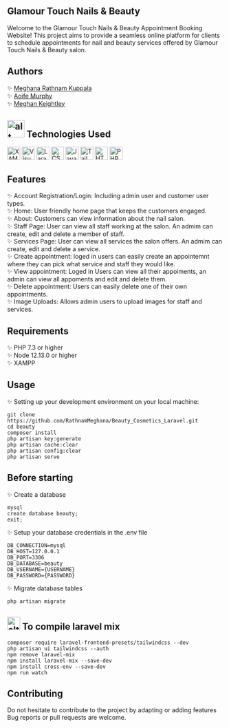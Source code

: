 ## Glamour Touch Nails & Beauty
Welcome to the Glamour Touch Nails & Beauty Appointment Booking Website! This project aims to provide a seamless online platform for clients to schedule appointments for nail and beauty services offered by Glamour Touch Nails & Beauty salon.
## Authors
✨ [Meghana Rathnam Kuppala](https://github.com/RathnamMeghana)
<br>
✨ [Aoife Murphy](https://github.com/AoifeMurphy02)
<br>
✨ [Meghan Keightley](https://github.com/meghank1066)

## <img src="https://emojigraph.org/media/microsoft/woman-technologist_1f469-200d-1f4bb.png" alt="alt text" width="40"> Technologies Used 

<img src="https://www.apachefriends.org/images/xampp-logo-ac950edf.svg" alt="XAMPP" width="30"> <img src="https://upload.wikimedia.org/wikipedia/commons/thumb/9/9a/Visual_Studio_Code_1.35_icon.svg/1200px-Visual_Studio_Code_1.35_icon.svg.png" alt="Visual Studio Code" width="30"> <img src="https://upload.wikimedia.org/wikipedia/commons/thumb/9/9a/Laravel.svg/1200px-Laravel.svg.png" alt="Laravel" width="30"> <img src="https://cdn4.iconfinder.com/data/icons/social-media-logos-6/512/121-css3-512.png" alt="CSS" width="30"> <img src="https://cdn.iconscout.com/icon/free/png-256/javascript-2752148-2284965.png" alt="JavaScript" width="30"> <img src="https://upload.wikimedia.org/wikipedia/commons/thumb/d/d5/Tailwind_CSS_Logo.svg/320px-Tailwind_CSS_Logo.svg.png" alt="Tailwind" width="30"> <img src="https://upload.wikimedia.org/wikipedia/commons/thumb/6/61/HTML5_logo_and_wordmark.svg/640px-HTML5_logo_and_wordmark.svg.png" alt="HTML" width="30"> <img src="https://w7.pngwing.com/pngs/163/513/png-transparent-php-logos-and-brands-line-filled-icon.png" alt="PHP" width="30">


## Features
✨ Account Registration/Login: Including admin user and customer user types.
<br>
✨ Home: User friendly home page that keeps the customers engaged.
<br>
✨ About: Customers can view information about the nail salon.
<br>
✨ Staff Page: User can view all staff working at the salon. An admim can create, edit and delete a member of staff.
<br>
✨ Services Page: User can view all services the salon offers. An admim can create, edit and delete a service.
<br>
✨ Create appointment: loged in users can easily create an appointemnt where they can pick what service and staff they would like.
<br>
✨ View appointment: Loged in Users can view all their appoiments, an admin can view all appoments and edit and delete them.
<br>
✨ Delete appointment: Users can easily delete one of their own appointments.
<br>
✨ Image Uploads: Allows admin users to upload images for staff and services.

## Requirements
✨	PHP 7.3 or higher <br>
✨	Node 12.13.0 or higher <br>
✨	XAMPP


## Usage <br>
✨ Setting up your development environment on your local machine: <br>
```
git clone https://github.com/RathnamMeghana/Beauty_Cosmetics_Laravel.git
cd beauty
composer install
php artisan key:generate
php artisan cache:clear 
php artisan config:clear
php artisan serve
```

## Before starting <br>
✨ Create a database <br>
```
mysql
create database beauty;
exit;
```

✨ Setup your database credentials in the .env file
```
DB_CONNECTION=mysql
DB_HOST=127.0.0.1
DB_PORT=3306
DB_DATABASE=beauty
DB_USERNAME={USERNAME}
DB_PASSWORD={PASSWORD}
```
✨ Migrate database tables
```
php artisan migrate
```
## <img src="https://since1979.dev/wp-content/uploads/2019/05/laravel-mix-logo.jpeg" alt="alt text" width="30"> To compile laravel mix 
```
composer require laravel-frontend-presets/tailwindcss --dev
php artisan ui tailwindcss --auth
npm remove laravel-mix
npm install laravel-mix --save-dev
npm install cross-env --save-dev
npm run watch
```
## Contributing
Do not hesitate to contribute to the project by adapting or adding features Bug reports or pull requests are welcome.
